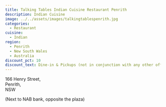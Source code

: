 ```yaml
---
title: Talking Tables Indian Cuisine Restaurant Penrith
description: Indian Cuisine
image: ../../assets/images/talkingtablespenrith.jpg
categories:
  - Restaurant
cuisine:
  - Indian
region:
  - Penrith
  - New South Wales
  - Australia
discount_pct: 10
discount_text: Dine-in & Pickups (not in conjunction with any other offer)
---
```


166 Henry Street,\
Penrith,\
NSW

(Next to NAB bank, opposite the plaza)
